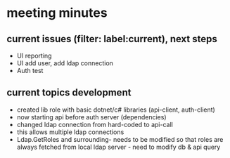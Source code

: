 # meeting minutes 

## current issues (filter: label:current), next steps
- UI reporting
- UI add user, add ldap connection
- Auth test 

## current topics development
- created lib role with basic dotnet/c# libraries (api-client, auth-client)
- now starting api before auth server (dependencies)
- changed ldap connection from hard-coded to api-call
- this allows multiple ldap connections
- Ldap.GetRoles and surrounding- needs to be modified so that roles are always fetched from local ldap server - need to modify db & api query 
